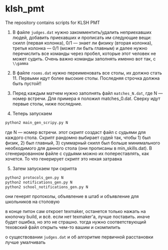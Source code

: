 # klsh_pmt

The repository contains scripts for KLSH PMT


1. В файле `judges.dat` нужно закомментить/удалить неприехавших людей,
добавить приехавших и прописать им следующие вещи: скилл (первая колонка),
0/1 — знает ли физику (вторая колонка), третья колонка — 0/1 (может ли быть главным) и далее нужно перечислить все команды через пробел, которые этот человек не может судить.
Очень важно команды заполнять именно вот так, с `\\gamma`

2. В файле `rooms.dat` нужно переименовать все столы, их должно стать 11.
Первыми идут более высокие столы. Последняя строчка должна быть пустой!!

3. Перед каждым матчем нужно заполнять файл `matches_N.dat`, где N — номер встречи. Для примера я положил matches_0.dat. Сверху идут первые столы, ниже последние.

4. Теперь запускаем
```bash
python2 main_gen_scripy.py N
```
где N — номер встречи. этот скрипт создаст файл с судьями для каждого стола. Скрипт рандомно выбирает судей так, чтобы 1) был физик, 2) был главный, 3) суммарный скилл был больше минимального необходимого для данного стола (они прописаны в min_skills.dat). В сгенерированном файле с судьями можно их попереставлять, как хочется. То что генерирует скрипт это некая затравка

5.  Затем запускаем три скрипта
```bash
python2 protocols_gen.py N
python2 notifications_gen.py N
python2 school_notifications_gen.py N
```

они генерят протоколы, объявление в штаб и объявление для школьников на столовую

в конце питон сам откроет texmaker, останется только нажать на кнопочку build, и всё. если нет texmaker'a, лучше поставить. иначе будет ошибка, но это не страшно. тогда нужно соответствующий теховский файл открыть чем-то вашим и скомпилить


о существовании `judges.dat` и об алгоритме первичной расстановки лучше умалчивать

